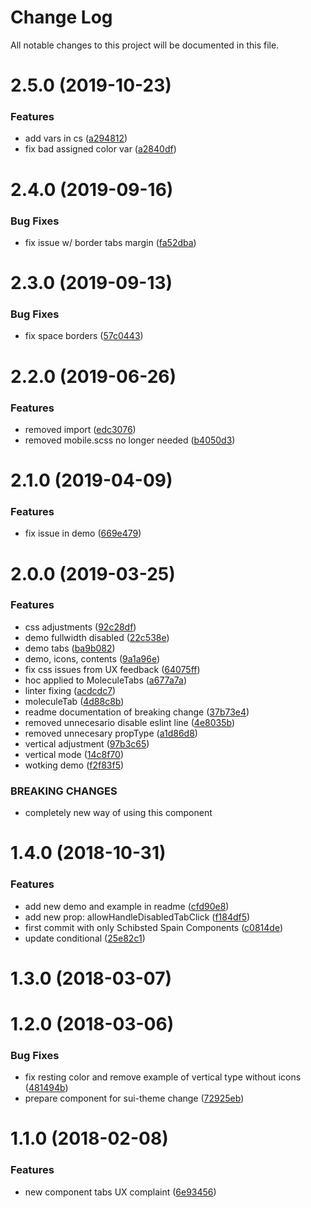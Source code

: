 # Change Log

All notable changes to this project will be documented in this file.

<a name="2.5.0"></a>
# 2.5.0 (2019-10-23)


### Features

* add vars in cs ([a294812](https://github.com/SUI-Components/sui-components/commit/a294812))
* fix bad assigned color var ([a2840df](https://github.com/SUI-Components/sui-components/commit/a2840df))



<a name="2.4.0"></a>
# 2.4.0 (2019-09-16)


### Bug Fixes

* fix issue w/ border tabs margin ([fa52dba](https://github.com/SUI-Components/sui-components/commit/fa52dba))



<a name="2.3.0"></a>
# 2.3.0 (2019-09-13)


### Bug Fixes

* fix space borders ([57c0443](https://github.com/SUI-Components/sui-components/commit/57c0443))



<a name="2.2.0"></a>
# 2.2.0 (2019-06-26)


### Features

* removed import ([edc3076](https://github.com/SUI-Components/sui-components/commit/edc3076))
* removed mobile.scss no longer needed ([b4050d3](https://github.com/SUI-Components/sui-components/commit/b4050d3))



<a name="2.1.0"></a>
# 2.1.0 (2019-04-09)


### Features

* fix issue in demo ([669e479](https://github.com/SUI-Components/sui-components/commit/669e479))



<a name="2.0.0"></a>
# 2.0.0 (2019-03-25)


### Features

* css adjustments ([92c28df](https://github.com/SUI-Components/sui-components/commit/92c28df))
* demo fullwidth disabled ([22c538e](https://github.com/SUI-Components/sui-components/commit/22c538e))
* demo tabs ([ba9b082](https://github.com/SUI-Components/sui-components/commit/ba9b082))
* demo, icons, contents ([9a1a96e](https://github.com/SUI-Components/sui-components/commit/9a1a96e))
* fix css issues from UX feedback ([64075ff](https://github.com/SUI-Components/sui-components/commit/64075ff))
* hoc applied to MoleculeTabs ([a677a7a](https://github.com/SUI-Components/sui-components/commit/a677a7a))
* linter fixing ([acdcdc7](https://github.com/SUI-Components/sui-components/commit/acdcdc7))
* moleculeTab ([4d88c8b](https://github.com/SUI-Components/sui-components/commit/4d88c8b))
* readme documentation of breaking change ([37b73e4](https://github.com/SUI-Components/sui-components/commit/37b73e4))
* removed unnecesario disable eslint line ([4e8035b](https://github.com/SUI-Components/sui-components/commit/4e8035b))
* removed unnecesary propType ([a1d86d8](https://github.com/SUI-Components/sui-components/commit/a1d86d8))
* vertical adjustment ([97b3c65](https://github.com/SUI-Components/sui-components/commit/97b3c65))
* vertical mode ([14c8f70](https://github.com/SUI-Components/sui-components/commit/14c8f70))
* wotking demo ([f2f83f5](https://github.com/SUI-Components/sui-components/commit/f2f83f5))


### BREAKING CHANGES

* completely new way of using this component



<a name="1.4.0"></a>
# 1.4.0 (2018-10-31)


### Features

* add new demo and example in readme ([cfd90e8](https://github.com/SUI-Components/sui-components/commit/cfd90e8))
* add new prop: allowHandleDisabledTabClick ([f184df5](https://github.com/SUI-Components/sui-components/commit/f184df5))
* first commit with only Schibsted Spain Components ([c0814de](https://github.com/SUI-Components/sui-components/commit/c0814de))
* update conditional ([25e82c1](https://github.com/SUI-Components/sui-components/commit/25e82c1))



<a name="1.3.0"></a>
# 1.3.0 (2018-03-07)



<a name="1.2.0"></a>
# 1.2.0 (2018-03-06)


### Bug Fixes

* fix resting color and remove example of vertical type without icons ([481494b](https://github.com/SUI-Components/sui-components/commit/481494b))
* prepare component for sui-theme change ([72925eb](https://github.com/SUI-Components/sui-components/commit/72925eb))



<a name="1.1.0"></a>
# 1.1.0 (2018-02-08)


### Features

* new component tabs UX complaint ([6e93456](https://github.com/SUI-Components/sui-components/commit/6e93456))



